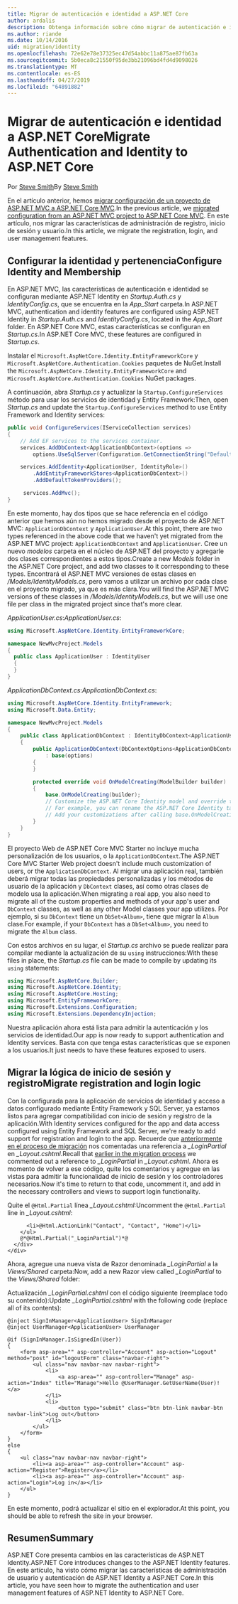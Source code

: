 ```yaml
---
title: Migrar de autenticación e identidad a ASP.NET Core
author: ardalis
description: Obtenga información sobre cómo migrar de autenticación e identidad de un proyecto ASP.NET MVC a un proyecto de ASP.NET Core MVC.
ms.author: riande
ms.date: 10/14/2016
uid: migration/identity
ms.openlocfilehash: 72e62e78e37325ec47d54abbc11a875ae87fb63a
ms.sourcegitcommit: 5b0eca8c21550f95de3bb21096bd4fd4d9098026
ms.translationtype: MT
ms.contentlocale: es-ES
ms.lasthandoff: 04/27/2019
ms.locfileid: "64891882"
---
```

# <a name="migrate-authentication-and-identity-to-aspnet-core"></a><span data-ttu-id="c8e4f-103">Migrar de autenticación e identidad a ASP.NET Core</span><span class="sxs-lookup"><span data-stu-id="c8e4f-103">Migrate Authentication and Identity to ASP.NET Core</span></span>

<span data-ttu-id="c8e4f-104">Por [Steve Smith](https://ardalis.com/)</span><span class="sxs-lookup"><span data-stu-id="c8e4f-104">By [Steve Smith](https://ardalis.com/)</span></span>

<span data-ttu-id="c8e4f-105">En el artículo anterior, hemos [migrar configuración de un proyecto de ASP.NET MVC a ASP.NET Core MVC](xref:migration/configuration).</span><span class="sxs-lookup"><span data-stu-id="c8e4f-105">In the previous article, we [migrated configuration from an ASP.NET MVC project to ASP.NET Core MVC](xref:migration/configuration).</span></span> <span data-ttu-id="c8e4f-106">En este artículo, nos migrar las características de administración de registro, inicio de sesión y usuario.</span><span class="sxs-lookup"><span data-stu-id="c8e4f-106">In this article, we migrate the registration, login, and user management features.</span></span>

## <a name="configure-identity-and-membership"></a><span data-ttu-id="c8e4f-107">Configurar la identidad y pertenencia</span><span class="sxs-lookup"><span data-stu-id="c8e4f-107">Configure Identity and Membership</span></span>

<span data-ttu-id="c8e4f-108">En ASP.NET MVC, las características de autenticación e identidad se configuran mediante ASP.NET Identity en *Startup.Auth.cs* y *IdentityConfig.cs*, que se encuentra en la *App_Start* carpeta.</span><span class="sxs-lookup"><span data-stu-id="c8e4f-108">In ASP.NET MVC, authentication and identity features are configured using ASP.NET Identity in *Startup.Auth.cs* and *IdentityConfig.cs*, located in the *App_Start* folder.</span></span> <span data-ttu-id="c8e4f-109">En ASP.NET Core MVC, estas características se configuran en *Startup.cs*.</span><span class="sxs-lookup"><span data-stu-id="c8e4f-109">In ASP.NET Core MVC, these features are configured in *Startup.cs*.</span></span>

<span data-ttu-id="c8e4f-110">Instalar el `Microsoft.AspNetCore.Identity.EntityFrameworkCore` y `Microsoft.AspNetCore.Authentication.Cookies` paquetes de NuGet.</span><span class="sxs-lookup"><span data-stu-id="c8e4f-110">Install the `Microsoft.AspNetCore.Identity.EntityFrameworkCore` and `Microsoft.AspNetCore.Authentication.Cookies` NuGet packages.</span></span>

<span data-ttu-id="c8e4f-111">A continuación, abra *Startup.cs* y actualizar la `Startup.ConfigureServices` método para usar los servicios de identidad y Entity Framework:</span><span class="sxs-lookup"><span data-stu-id="c8e4f-111">Then, open *Startup.cs* and update the `Startup.ConfigureServices` method to use Entity Framework and Identity services:</span></span>

```csharp
public void ConfigureServices(IServiceCollection services)
{
    // Add EF services to the services container.
    services.AddDbContext<ApplicationDbContext>(options =>
        options.UseSqlServer(Configuration.GetConnectionString("DefaultConnection")));

    services.AddIdentity<ApplicationUser, IdentityRole>()
        .AddEntityFrameworkStores<ApplicationDbContext>()
        .AddDefaultTokenProviders();

     services.AddMvc();
}
```

<span data-ttu-id="c8e4f-112">En este momento, hay dos tipos que se hace referencia en el código anterior que hemos aún no hemos migrado desde el proyecto de ASP.NET MVC: `ApplicationDbContext` y `ApplicationUser`.</span><span class="sxs-lookup"><span data-stu-id="c8e4f-112">At this point, there are two types referenced in the above code that we haven't yet migrated from the ASP.NET MVC project: `ApplicationDbContext` and `ApplicationUser`.</span></span> <span data-ttu-id="c8e4f-113">Cree un nuevo *modelos* carpeta en el núcleo de ASP.NET del proyecto y agregarle dos clases correspondientes a estos tipos.</span><span class="sxs-lookup"><span data-stu-id="c8e4f-113">Create a new *Models* folder in the ASP.NET Core project, and add two classes to it corresponding to these types.</span></span> <span data-ttu-id="c8e4f-114">Encontrará el ASP.NET MVC versiones de estas clases en */Models/IdentityModels.cs*, pero vamos a utilizar un archivo por cada clase en el proyecto migrado, ya que es más clara.</span><span class="sxs-lookup"><span data-stu-id="c8e4f-114">You will find the ASP.NET MVC versions of these classes in */Models/IdentityModels.cs*, but we will use one file per class in the migrated project since that's more clear.</span></span>

<span data-ttu-id="c8e4f-115">*ApplicationUser.cs*:</span><span class="sxs-lookup"><span data-stu-id="c8e4f-115">*ApplicationUser.cs*:</span></span>

```csharp
using Microsoft.AspNetCore.Identity.EntityFrameworkCore;

namespace NewMvcProject.Models
{
  public class ApplicationUser : IdentityUser
  {
  }
}
```

<span data-ttu-id="c8e4f-116">*ApplicationDbContext.cs*:</span><span class="sxs-lookup"><span data-stu-id="c8e4f-116">*ApplicationDbContext.cs*:</span></span>

```csharp
using Microsoft.AspNetCore.Identity.EntityFramework;
using Microsoft.Data.Entity;

namespace NewMvcProject.Models
{
    public class ApplicationDbContext : IdentityDbContext<ApplicationUser>
    {
        public ApplicationDbContext(DbContextOptions<ApplicationDbContext> options)
            : base(options)
        {
        }

        protected override void OnModelCreating(ModelBuilder builder)
        {
            base.OnModelCreating(builder);
            // Customize the ASP.NET Core Identity model and override the defaults if needed.
            // For example, you can rename the ASP.NET Core Identity table names and more.
            // Add your customizations after calling base.OnModelCreating(builder);
        }
    }
}
```

<span data-ttu-id="c8e4f-117">El proyecto Web de ASP.NET Core MVC Starter no incluye mucha personalización de los usuarios, o la `ApplicationDbContext`.</span><span class="sxs-lookup"><span data-stu-id="c8e4f-117">The ASP.NET Core MVC Starter Web project doesn't include much customization of users, or the `ApplicationDbContext`.</span></span> <span data-ttu-id="c8e4f-118">Al migrar una aplicación real, también deberá migrar todas las propiedades personalizadas y los métodos de usuario de la aplicación y `DbContext` clases, así como otras clases de modelo usa la aplicación.</span><span class="sxs-lookup"><span data-stu-id="c8e4f-118">When migrating a real app, you also need to migrate all of the custom properties and methods of your app's user and `DbContext` classes, as well as any other Model classes your app utilizes.</span></span> <span data-ttu-id="c8e4f-119">Por ejemplo, si su `DbContext` tiene un `DbSet<Album>`, tiene que migrar la `Album` clase.</span><span class="sxs-lookup"><span data-stu-id="c8e4f-119">For example, if your `DbContext` has a `DbSet<Album>`, you need to migrate the `Album` class.</span></span>

<span data-ttu-id="c8e4f-120">Con estos archivos en su lugar, el *Startup.cs* archivo se puede realizar para compilar mediante la actualización de su `using` instrucciones:</span><span class="sxs-lookup"><span data-stu-id="c8e4f-120">With these files in place, the *Startup.cs* file can be made to compile by updating its `using` statements:</span></span>

```csharp
using Microsoft.AspNetCore.Builder;
using Microsoft.AspNetCore.Identity;
using Microsoft.AspNetCore.Hosting;
using Microsoft.EntityFrameworkCore;
using Microsoft.Extensions.Configuration;
using Microsoft.Extensions.DependencyInjection;
```

<span data-ttu-id="c8e4f-121">Nuestra aplicación ahora está lista para admitir la autenticación y los servicios de identidad.</span><span class="sxs-lookup"><span data-stu-id="c8e4f-121">Our app is now ready to support authentication and Identity services.</span></span> <span data-ttu-id="c8e4f-122">Basta con que tenga estas características que se exponen a los usuarios.</span><span class="sxs-lookup"><span data-stu-id="c8e4f-122">It just needs to have these features exposed to users.</span></span>

## <a name="migrate-registration-and-login-logic"></a><span data-ttu-id="c8e4f-123">Migrar la lógica de inicio de sesión y registro</span><span class="sxs-lookup"><span data-stu-id="c8e4f-123">Migrate registration and login logic</span></span>

<span data-ttu-id="c8e4f-124">Con la configurada para la aplicación de servicios de identidad y acceso a datos configurado mediante Entity Framework y SQL Server, ya estamos listos para agregar compatibilidad con inicio de sesión y registro de la aplicación.</span><span class="sxs-lookup"><span data-stu-id="c8e4f-124">With Identity services configured for the app and data access configured using Entity Framework and SQL Server, we're ready to add support for registration and login to the app.</span></span> <span data-ttu-id="c8e4f-125">Recuerde que [anteriormente en el proceso de migración](xref:migration/mvc#migrate-the-layout-file) nos comentadas una referencia a *_LoginPartial* en *_Layout.cshtml*.</span><span class="sxs-lookup"><span data-stu-id="c8e4f-125">Recall that [earlier in the migration process](xref:migration/mvc#migrate-the-layout-file) we commented out a reference to *_LoginPartial* in *_Layout.cshtml*.</span></span> <span data-ttu-id="c8e4f-126">Ahora es momento de volver a ese código, quite los comentarios y agregue en las vistas para admitir la funcionalidad de inicio de sesión y los controladores necesarios.</span><span class="sxs-lookup"><span data-stu-id="c8e4f-126">Now it's time to return to that code, uncomment it, and add in the necessary controllers and views to support login functionality.</span></span>

<span data-ttu-id="c8e4f-127">Quite el `@Html.Partial` línea *_Layout.cshtml*:</span><span class="sxs-lookup"><span data-stu-id="c8e4f-127">Uncomment the `@Html.Partial` line in *_Layout.cshtml*:</span></span>

```cshtml
      <li>@Html.ActionLink("Contact", "Contact", "Home")</li>
    </ul>
    @*@Html.Partial("_LoginPartial")*@
  </div>
</div>
```

<span data-ttu-id="c8e4f-128">Ahora, agregue una nueva vista de Razor denominada *_LoginPartial* a la *Views/Shared* carpeta:</span><span class="sxs-lookup"><span data-stu-id="c8e4f-128">Now, add a new Razor view called *_LoginPartial* to the *Views/Shared* folder:</span></span>

<span data-ttu-id="c8e4f-129">Actualización *_LoginPartial.cshtml* con el código siguiente (reemplace todo su contenido):</span><span class="sxs-lookup"><span data-stu-id="c8e4f-129">Update *_LoginPartial.cshtml* with the following code (replace all of its contents):</span></span>

```cshtml
@inject SignInManager<ApplicationUser> SignInManager
@inject UserManager<ApplicationUser> UserManager

@if (SignInManager.IsSignedIn(User))
{
    <form asp-area="" asp-controller="Account" asp-action="Logout" method="post" id="logoutForm" class="navbar-right">
        <ul class="nav navbar-nav navbar-right">
            <li>
                <a asp-area="" asp-controller="Manage" asp-action="Index" title="Manage">Hello @UserManager.GetUserName(User)!</a>
            </li>
            <li>
                <button type="submit" class="btn btn-link navbar-btn navbar-link">Log out</button>
            </li>
        </ul>
    </form>
}
else
{
    <ul class="nav navbar-nav navbar-right">
        <li><a asp-area="" asp-controller="Account" asp-action="Register">Register</a></li>
        <li><a asp-area="" asp-controller="Account" asp-action="Login">Log in</a></li>
    </ul>
}
```

<span data-ttu-id="c8e4f-130">En este momento, podrá actualizar el sitio en el explorador.</span><span class="sxs-lookup"><span data-stu-id="c8e4f-130">At this point, you should be able to refresh the site in your browser.</span></span>

## <a name="summary"></a><span data-ttu-id="c8e4f-131">Resumen</span><span class="sxs-lookup"><span data-stu-id="c8e4f-131">Summary</span></span>

<span data-ttu-id="c8e4f-132">ASP.NET Core presenta cambios en las características de ASP.NET Identity.</span><span class="sxs-lookup"><span data-stu-id="c8e4f-132">ASP.NET Core introduces changes to the ASP.NET Identity features.</span></span> <span data-ttu-id="c8e4f-133">En este artículo, ha visto cómo migrar las características de administración de usuario y autenticación de ASP.NET Identity a ASP.NET Core.</span><span class="sxs-lookup"><span data-stu-id="c8e4f-133">In this article, you have seen how to migrate the authentication and user management features of ASP.NET Identity to ASP.NET Core.</span></span>
